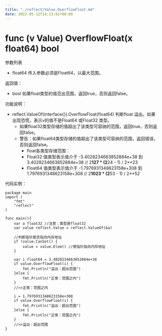 ```yaml
---
title: "./reflect/Value.OverflowFloat.md"
date: 2022-05-12T14:13:01+08:00
---
```

# func (v Value) OverflowFloat(x float64) bool

参数列表

- float64 传入参数必须是Float64，以最大范围。

返回值：

- bool 如果float类型的值范出范围，返回true，否则返回false。

功能说明：

- reflect.ValueOf(interface{}).OverflowFloat(float64) 判断float 溢出。如果出现恐慌，表示v的值不是Float64 或Float32 类型。
	- 如果float32类型存储的值超出了该类型可容纳的范围，返回true，否则返回false。
	- 警告：如果float64类型存储的值超出了该类型可容纳的范围，返回错误，否则返回false。
		- float各类型存储范围：
		- Float32 值类型表示值介于 -3.4028234663852884e+38 到 3.4028234663852884e+38  // 2**127 * (2**24 - 1) / 2**23
		- Float64 值类型表示值介于 -1.7976931348623158e+308 到 1.7976931348623158e+308 // 2**1023 * (2**53 - 1) / 2**52

代码实例：
	
	package main
	import (
	    "fmt"
	    "reflect"
	)
	
	func main(){
		var a float32 //注意：类型是float32
		var value reflect.Value = reflect.ValueOf(&a)
		
		//判断指针是否指向内存地址
		if !value.CanSet() {
			value = value.Elem() //使指针指向内存地址
		}
		
		var i float64 = 3.4028234663852884e+38
		if value.OverflowFloat(i) {
			fmt.Println("溢出：超出范围")
		}else {
			fmt.Println("正常：范围之内")
		}
		//>>正常：范围之内
		
		i = 1.7976931348623158e+308
		if value.OverflowFloat(i) {
			fmt.Println("溢出：超出范围")
		}else {
			fmt.Println("正常：范围之内")
		}
		//>>溢出：超出范围
	}
